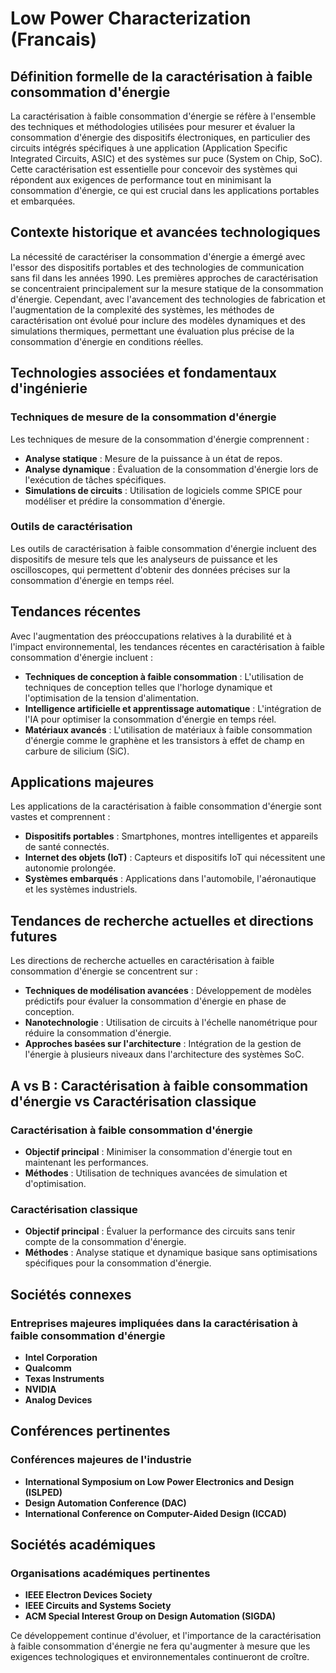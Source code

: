 # Low Power Characterization (Francais)

## Définition formelle de la caractérisation à faible consommation d'énergie

La caractérisation à faible consommation d'énergie se réfère à l'ensemble des techniques et méthodologies utilisées pour mesurer et évaluer la consommation d'énergie des dispositifs électroniques, en particulier des circuits intégrés spécifiques à une application (Application Specific Integrated Circuits, ASIC) et des systèmes sur puce (System on Chip, SoC). Cette caractérisation est essentielle pour concevoir des systèmes qui répondent aux exigences de performance tout en minimisant la consommation d'énergie, ce qui est crucial dans les applications portables et embarquées.

## Contexte historique et avancées technologiques

La nécessité de caractériser la consommation d'énergie a émergé avec l'essor des dispositifs portables et des technologies de communication sans fil dans les années 1990. Les premières approches de caractérisation se concentraient principalement sur la mesure statique de la consommation d'énergie. Cependant, avec l'avancement des technologies de fabrication et l'augmentation de la complexité des systèmes, les méthodes de caractérisation ont évolué pour inclure des modèles dynamiques et des simulations thermiques, permettant une évaluation plus précise de la consommation d'énergie en conditions réelles.

## Technologies associées et fondamentaux d'ingénierie

### Techniques de mesure de la consommation d'énergie

Les techniques de mesure de la consommation d'énergie comprennent :

- **Analyse statique** : Mesure de la puissance à un état de repos.
- **Analyse dynamique** : Évaluation de la consommation d'énergie lors de l'exécution de tâches spécifiques.
- **Simulations de circuits** : Utilisation de logiciels comme SPICE pour modéliser et prédire la consommation d'énergie.

### Outils de caractérisation

Les outils de caractérisation à faible consommation d'énergie incluent des dispositifs de mesure tels que les analyseurs de puissance et les oscilloscopes, qui permettent d'obtenir des données précises sur la consommation d'énergie en temps réel.

## Tendances récentes

Avec l'augmentation des préoccupations relatives à la durabilité et à l'impact environnemental, les tendances récentes en caractérisation à faible consommation d'énergie incluent :

- **Techniques de conception à faible consommation** : L'utilisation de techniques de conception telles que l'horloge dynamique et l'optimisation de la tension d'alimentation.
- **Intelligence artificielle et apprentissage automatique** : L'intégration de l'IA pour optimiser la consommation d'énergie en temps réel.
- **Matériaux avancés** : L'utilisation de matériaux à faible consommation d'énergie comme le graphène et les transistors à effet de champ en carbure de silicium (SiC).

## Applications majeures

Les applications de la caractérisation à faible consommation d'énergie sont vastes et comprennent :

- **Dispositifs portables** : Smartphones, montres intelligentes et appareils de santé connectés.
- **Internet des objets (IoT)** : Capteurs et dispositifs IoT qui nécessitent une autonomie prolongée.
- **Systèmes embarqués** : Applications dans l'automobile, l'aéronautique et les systèmes industriels.

## Tendances de recherche actuelles et directions futures

Les directions de recherche actuelles en caractérisation à faible consommation d'énergie se concentrent sur :

- **Techniques de modélisation avancées** : Développement de modèles prédictifs pour évaluer la consommation d'énergie en phase de conception.
- **Nanotechnologie** : Utilisation de circuits à l'échelle nanométrique pour réduire la consommation d'énergie.
- **Approches basées sur l'architecture** : Intégration de la gestion de l'énergie à plusieurs niveaux dans l'architecture des systèmes SoC.

## A vs B : Caractérisation à faible consommation d'énergie vs Caractérisation classique

### Caractérisation à faible consommation d'énergie

- **Objectif principal** : Minimiser la consommation d'énergie tout en maintenant les performances.
- **Méthodes** : Utilisation de techniques avancées de simulation et d'optimisation.

### Caractérisation classique

- **Objectif principal** : Évaluer la performance des circuits sans tenir compte de la consommation d'énergie.
- **Méthodes** : Analyse statique et dynamique basique sans optimisations spécifiques pour la consommation d'énergie.

## Sociétés connexes

### Entreprises majeures impliquées dans la caractérisation à faible consommation d'énergie

- **Intel Corporation**
- **Qualcomm**
- **Texas Instruments**
- **NVIDIA**
- **Analog Devices**

## Conférences pertinentes

### Conférences majeures de l'industrie

- **International Symposium on Low Power Electronics and Design (ISLPED)**
- **Design Automation Conference (DAC)**
- **International Conference on Computer-Aided Design (ICCAD)**

## Sociétés académiques

### Organisations académiques pertinentes

- **IEEE Electron Devices Society**
- **IEEE Circuits and Systems Society**
- **ACM Special Interest Group on Design Automation (SIGDA)**

Ce développement continue d'évoluer, et l'importance de la caractérisation à faible consommation d'énergie ne fera qu'augmenter à mesure que les exigences technologiques et environnementales continueront de croître.